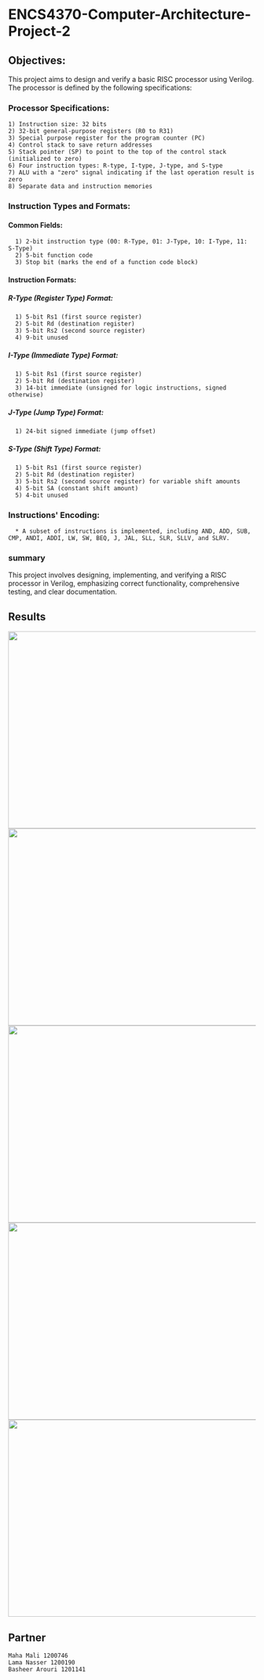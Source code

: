 # ENCS4370-Computer-Architecture-Project-2

## Objectives:
This project aims to design and verify a basic RISC processor using Verilog. The processor is defined by the following specifications:

  ### Processor Specifications:  

    1) Instruction size: 32 bits 
    2) 32-bit general-purpose registers (R0 to R31) 
    3) Special purpose register for the program counter (PC) 
    4) Control stack to save return addresses   
    5) Stack pointer (SP) to point to the top of the control stack (initialized to zero) 
    6) Four instruction types: R-type, I-type, J-type, and S-type
    7) ALU with a "zero" signal indicating if the last operation result is zero 
    8) Separate data and instruction memories 
    
  ### Instruction Types and Formats: 

   #### Common Fields:
      1) 2-bit instruction type (00: R-Type, 01: J-Type, 10: I-Type, 11: S-Type)
      2) 5-bit function code
      3) Stop bit (marks the end of a function code block)  
  
   
   #### Instruction Formats:

   #####  R-Type (Register Type) Format:
      1) 5-bit Rs1 (first source register)
      2) 5-bit Rd (destination register)
      3) 5-bit Rs2 (second source register)
      4) 9-bit unused
   ##### I-Type (Immediate Type) Format:
      1) 5-bit Rs1 (first source register)
      2) 5-bit Rd (destination register)
      3) 14-bit immediate (unsigned for logic instructions, signed otherwise)
      
   ##### J-Type (Jump Type) Format:
      1) 24-bit signed immediate (jump offset)
      
   ##### S-Type (Shift Type) Format:
      1) 5-bit Rs1 (first source register)
      2) 5-bit Rd (destination register)
      3) 5-bit Rs2 (second source register) for variable shift amounts
      4) 5-bit SA (constant shift amount)
      5) 4-bit unused

      
 ### Instructions' Encoding:
 
      * A subset of instructions is implemented, including AND, ADD, SUB, CMP, ANDI, ADDI, LW, SW, BEQ, J, JAL, SLL, SLR, SLLV, and SLRV.
 ### summary
 This project involves designing, implementing, and verifying a RISC processor in Verilog, emphasizing correct functionality, comprehensive testing, and clear documentation.


 ## Results

<div>
  <img src ="https://github.com/maha123m/ENCS4370-Computer-Architecture-Project-2/assets/99613493/7c3af2c7-2ec9-4fd9-87a3-7d98ca228c70" width="900" height="400"> 
  

  <img src ="https://github.com/maha123m/ENCS4370-Computer-Architecture-Project-2/assets/99613493/1fc65742-42df-4594-adb6-6b4d71c7e3b3" width="900" height="400"> 
  

  <img src ="https://github.com/maha123m/ENCS4370-Computer-Architecture-Project-2/assets/99613493/e983dae5-e5f2-415f-8d7c-bb905b6f0ab0" width="900" height="400">  
  

  <img src ="https://github.com/maha123m/ENCS4370-Computer-Architecture-Project-2/assets/99613493/6ef57ad1-e730-4f42-bdab-79b6135e0278" width="900" height="400"> 

  
  <img src ="https://github.com/maha123m/ENCS4370-Computer-Architecture-Project-2/assets/99613493/997c3e40-4e63-45d9-b991-ba628c588077" width="900" height="400"> 

   
</div>

 ## Partner
    Maha Mali 1200746
    Lama Nasser 1200190
    Basheer Arouri 1201141
  
